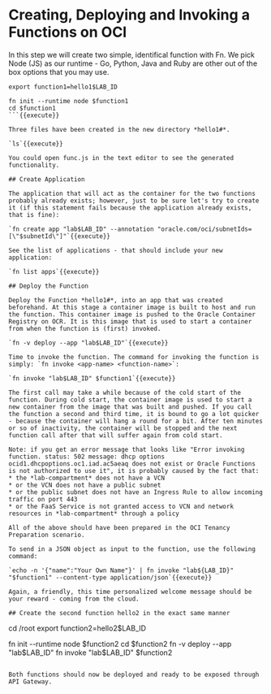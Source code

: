 # Creating, Deploying and Invoking a Functions on OCI

In this step we will create two simple, identifical function with Fn. We pick Node (JS) as our runtime - Go, Python, Java and Ruby are other out of the box options that you may use.


```
export function1=hello1$LAB_ID

fn init --runtime node $function1
cd $function1
```{{execute}}

Three files have been created in the new directory *hello1#*.

`ls`{{execute}}

You could open func.js in the text editor to see the generated functionality. 

## Create Application

The application that will act as the container for the two functions probably already exists; however, just to be sure let's try to create it (if this statement fails because the application already exists, that is fine):

`fn create app "lab$LAB_ID" --annotation "oracle.com/oci/subnetIds=[\"$subnetId\"]"`{{execute}}

See the list of applications - that should include your new application:

`fn list apps`{{execute}}

## Deploy the Function

Deploy the Function *hello1#*, into an app that was created beforehand. At this stage a container image is built to host and run the function. This container image is pushed to the Oracle Container Registry on OCR. It is this image that is used to start a container from when the function is (first) invoked.

`fn -v deploy --app "lab$LAB_ID"`{{execute}}

Time to invoke the function. The command for invoking the function is simply: `fn invoke <app-name> <function-name>`:

`fn invoke "lab$LAB_ID" $function1`{{execute}}

The first call may take a while because of the cold start of the function. During cold start, the container image is used to start a new container from the image that was built and pushed. If you call the function a second and third time, it is bound to go a lot quicker - because the container will hang a round for a bit. After ten minutes or so of inactivity, the container will be stopped and the next function call after that will suffer again from cold start.

Note: if you get an error message that looks like "Error invoking function. status: 502 message: dhcp options ocid1.dhcpoptions.oc1.iad.ac5aeaq does not exist or Oracle Functions is not authorized to use it", it is probably caused by the fact that:
* the *lab-compartment* does not have a VCN
* or the VCN does not have a public subnet
* or the public subnet does not have an Ingress Rule to allow incoming traffic on port 443
* or the FaaS Service is not granted access to VCN and network resources in *lab-compartment* through a policy

All of the above should have been prepared in the OCI Tenancy Preparation scenario.

To send in a JSON object as input to the function, use the following command:

`echo -n '{"name":"Your Own Name"}' | fn invoke "lab${LAB_ID}" "$function1" --content-type application/json`{{execute}}

Again, a friendly, this time personalized welcome message should be your reward - coming from the cloud.

## Create the second function hello2 in the exact same manner

```
cd /root
export function2=hello2$LAB_ID

fn init --runtime node $function2
cd $function2
fn -v deploy --app "lab$LAB_ID"
fn invoke "lab$LAB_ID" $function2
```{{execute}}

Both functions should now be deployed and ready to be exposed through API Gateway.